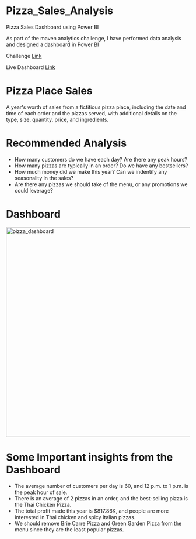 # Pizza_Sales_Analysis

Pizza Sales Dashboard using Power BI


As part of the maven analytics challenge, I have performed data analysis and designed a dashboard in Power BI

Challenge [Link](https://mavenanalytics.io/data-playground)

Live Dashboard [Link](https://www.novypro.com/project/a-years-worth-of-sales-from-a-fictitious-pizza-place)


# Pizza Place Sales

A year's worth of sales from a fictitious pizza place, including the date and time of each order and the pizzas served, with additional details on the type, size, quantity, price, and ingredients.

# Recommended Analysis

+ How many customers do we have each day? Are there any peak hours?
+ How many pizzas are typically in an order? Do we have any bestsellers?
+ How much money did we make this year? Can we indentify any seasonality in the sales?
+ Are there any pizzas we should take of the menu, or any promotions we could leverage?


# Dashboard

<img width="573" alt="pizza_dashboard" src="https://user-images.githubusercontent.com/117252390/226850579-c89ee164-d5c9-485d-8136-746c67990e0a.PNG">


# Some Important insights from the Dashboard

+ The average number of customers per day is 60, and 12 p.m. to 1 p.m. is the peak hour of sale.
+ There is an average of 2 pizzas in an order, and the best-selling pizza is the Thai Chicken Pizza.
+ The total profit made this year is $817.86K, and people are more interested in Thai chicken and spicy Italian pizzas.
+ We should remove Brie Carre Pizza and Green Garden Pizza from the menu since they are the least popular pizzas.
